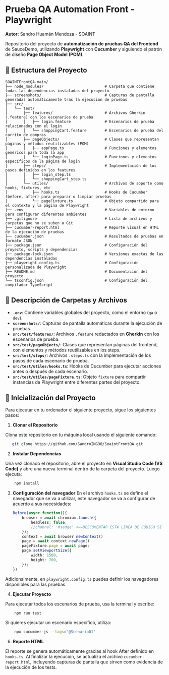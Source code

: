 # Prueba QA Automation Front - Playwright  

**Autor:** Sandro Huamán Mendoza - SOAINT  

Repositorio del proyecto de **automatización de pruebas QA del Frontend** de SauceDemo, utilizando **Playwright** con **Cucumber** y siguiendo el patrón de diseño **Page Object Model (POM)**.  

## 📁 Estructura del Proyecto

```
SOAINTFrontQA-main/
├── node_modules/                           # Carpeta que contiene todas las dependencias instaladas del proyecto
├── screenshots/                            # Capturas de pantalla generadas automáticamente tras la ejecución de pruebas
├── src/
│   └── test/
│       ├── features/                       # Archivos Gherkin (.feature) con los escenarios de prueba
│       │   ├── login.feature               # Escenarios de prueba relacionados con el login
│       │   └── shoppingCart.feature        # Escenarios de prueba del carrito de compras
│       ├── pageObjects/                    # Clases que representan páginas y métodos reutilizables (POM)
│       │   ├── appPage.ts                  # Funciones y elementos genéricos para toda la app
│       │   └── loginPage.ts                # Funciones y elementos específicos de la página de login
│       ├── steps/                          # Implementación de los pasos definidos en los features
│       │   ├── login_step.ts
│       │   └── shoppingCart_step.ts
│       └── utiles/                         # Archivos de soporte como hooks, fixtures, etc
│           ├── hooks.ts                    # Hooks de Cucumber (before, after) para preparar o limpiar pruebas
│           └── pageFixture.ts              # Objeto compartido para el contexto y la página de Playwright
├── .env                                    # Variables de entorno para configurar diferentes ambientes
├── .gitignore                              # Lista de archivos y carpetas que no se suben a Git
├── cucumber-report.html                    # Reporte visual en HTML de la ejecución de pruebas
├── cucumber.json                           # Resultados de pruebas en formato JSON
├── package.json                            # Configuración del proyecto, scripts y dependencias
├── package-lock.json                       # Versiones exactas de las dependencias instaladas
├── playwright.config.ts                    # Configuración personalizada de Playwright
├── README.md                               # Documentación del proyecto
└── tsconfig.json                           # Configuración del compilador TypeScript
```

## 🔹 Descripción de Carpetas y Archivos

- **`.env`**: Contiene variables globales del proyecto, como el entorno (`qa` o `dev`).  
- **`screenshots/`**: Capturas de pantalla automáticas durante la ejecución de pruebas.  
- **`src/test/features/`**: Archivos `.feature` redactados en **Gherkin** con los escenarios de prueba.  
- **`src/test/pageObjects/`**: Clases que representan páginas del frontend, con elementos y métodos reutilizables en los steps.  
- **`src/test/steps/`**: Archivos `.steps.ts` con la implementación de los pasos de cada escenario de prueba.  
- **`src/test/utiles/hooks.ts`**: Hooks de Cucumber para ejecutar acciones antes o después de cada escenario.  
- **`src/test/utiles/pageFixture.ts`**: Objeto `fixture` para compartir instancias de Playwright entre diferentes partes del proyecto.  

## 🚀 Inicialización del Proyecto

Para ejecutar en tu ordenador el siguiente proyecto, sigue los siguientes pasos:

1. **Clonar el Repositorio**

Clona este repositorio en tu máquina local usando el siguiente comando:

```bash
   git clone https://github.com/SandroING30/SoaintFrontQA.git
```

2. **Instalar Dependencias**

Una vez clonado el repositorio, abre el proyecto en **Visual Studio Code (VS Code)** y abre una nueva terminal dentro de la carpeta del proyecto. Luego ejecuta:

```bash
    npm install
```

3. **Configuración del navegador**
En el archivo `hooks.ts` se define el navegador que se va a utilizar, este navegador se va a configurar de acuerdo a sus necesidades:

    ```ts
    Before(async function(){
        browser = await chromium.launch({
            headless: false, 
            //channel: 'msedge' <==DESCOMENTAR ESTA LÍNEA DE CÓDIGO SI SE DESEA USAR EDGE O CAMBIAR OTRO CHANEEL
        });
        context = await browser.newContext()
        page = await context.newPage()
        pageFixture.page = await page;
        page.setViewportSize({
            width: 1500, 
            height: 700,
        });
    })
    ```
    
Adicionalmente, en `playwright.config.ts` puedes definir los navegadores disponibles para las pruebas.

4. **Ejecutar Proyecto**

Para ejecutar todos los escenarios de prueba, usa la terminal y escribe:

```bash
    npm run test   
```

Si quieres ejecutar un escenario específico, utiliza:

```bash
    npx cucumber-js --tags="@Scenario01"   
```

6. **Reporte HTML**

El reporte se genera automáticamente gracias al hook After definido en `hooks.ts`. Al finalizar la ejecución, se actualiza el archivo `cucumber-report.html`, incluyendo capturas de pantalla que sirven como evidencia de la ejecución de los tests.
